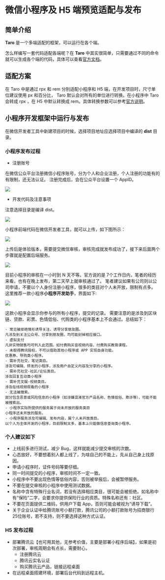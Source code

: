 # 微信小程序及 H5 端预览适配与发布

## 简单介绍

**Taro** 是一个多端适配的框架，可以运行在各个端。

怎么样编写一套代码适配各端呢？在 **Taro** 中其实很简单，只需要通过不同的命令就可以生成各个端的代码，具体可以查看[官方文档](https://nervjs.github.io/taro/docs/GETTING-STARTED.html)。

## 适配方案

在 Taro 中是通过 rpx 和 rem 分别适配小程序和 H5 端，在开发项目时，尺寸单位建议使用 px 和百分比， Taro 默认会对所有的单位进行转换。在小程序中 Taro 会转成 rpx ，在 H5 中默认转换成 rem。具体转换参数可以参考[官方说明](https://nervjs.github.io/taro/docs/size.html)。

## 小程序开发框架中运行与发布

在微信开发者工具中新建项目的时候，选择项目地址应选择项目中编译的 **dist** 目录。

### 小程序发布过程

* 注册账号

在微信公众平台注册微信小程序账号，分为个人和企业注册，个人注册的功能有的有限制，还无法认证。
注册完成后，会在公众平台设置一个 AppID。

![](https://user-gold-cdn.xitu.io/2018/10/8/16651730e321b3b0?w=2200&h=1334&f=jpeg&s=135307)

* 开发代码及注意事项

注意选择目录是编译 dist。

![](https://user-gold-cdn.xitu.io/2018/10/8/16651730e31497ee?w=806&h=942&f=jpeg&s=61103)

小程序前端代码在微信开发者工具，就可以上传，如下图所示：

![](https://user-gold-cdn.xitu.io/2018/10/8/16651730e338a8f1?w=2522&h=192&f=jpeg&s=71864)

上传后是体验版本，需要提交微信审核，审核完成就发布成功了，接下来后面两个步骤就是配置后端服务。

![](https://user-gold-cdn.xitu.io/2018/10/8/16651730e33255a1?w=2146&h=1610&f=jpeg&s=123018)

目前小程序的审核在一小时到 N
天不等。官方说的是 7个工作日内，笔者的经历来看，也有在晚上发布，第二天早上就审核通过了。
笔者建议如果有公司则以公司申请，不要以个人身份注册小程序，很多的类目对个人未开放，限制有点多。
这里推荐一款小程序**小程序开发助手**，界面如下:

![](https://user-gold-cdn.xitu.io/2018/11/13/16708e0dd882a98e?w=740&h=1280&f=jpeg&s=81913)

这款小程序会显示你参与的所有小程序，提交的记录。
需要注意的是涉及到区块链、贷款、彩票、色情低俗、代购类的小程序基本上不会通过。总结如下：

    - 常见被拒绝情形诱导关注、诱导分享朋友圈。
    凡涉及到关注公众号、分享到朋友圈，均可能封掉相应接口。
    - 虚拟支付
    凡非实物销售均可列入此范围。如付费购买音视频内容、付费购买教育课程。
    - 未取得腾讯授权，不可以借助其他小程序或 APP 实现自身功能。
    优惠券、导购类小程序。
    - 需补充社交，笔记类目。
    涉及可编辑、转发的小程序，涉及用户自定义内容及分享的小程序。
    - 需补充社交-社区/论坛类目。
    涉及回复互动类小程序
    - 需补充文娱-视频类目。
    涉及在线视频观看的小程序
    - 无法被搜索。
    部分包含恶意或风险信息的小程序（如涉嫌混淆官方产品名称、色情低俗、欺诈等），可能不能被搜索出。
    - 小程序实际所提供的服务属于尚未开放的服务类目
    小程序还未开放的服务。
    - 小程序服务涉及可编辑、发布内容，属个人未开放类目。
    以个人为主体开发的小程序，目前限制太多，基本上只能做信息查询类小程序。

### 个人建议如下

- 上线前多进行测试，减少 Bug，这样就能减少提交审核的次数。
- 心态放好，不要想着别人都上线了，为啥自己的不能上，先从自己身上找原因。
- 申请小程序时，证件号码等要仔细。
- 同一时间提交的小程序，审核时间不一定一致。
- 小程序中不要出现色情等低俗内容，否则被举报后，会被暂停服务。
- 不要在提交审核的小程序中使用测试数据。
- 名称中含有特殊行业名词，若没有选择相应类目，很可能会被拒绝。如名称中有“保险”二字，会要求你提供保险行业的资质。特殊名称还有：社区。
- 不要在页面提供二维码，供用户下载 App，否则可能会被视为“诱导下载”。
- 关于企业认证中给腾讯账号小额打款，腾讯公司的小额打款账号为招商银行 25位账号，若不支持，则不要选择这种方式认证。

### H5 发布过程

* 部署腾讯云【也可用其他，无参考价值，主要是部署小程序后端】，如果是初次部署，审核周期会有点长，需要耐心，
    - 注册腾讯云
    - 腾讯云实名认证
    - 购买腾讯云产品，链接远程桌面
* 在远程桌面搭建环境，部署后台代码到远程主机。
